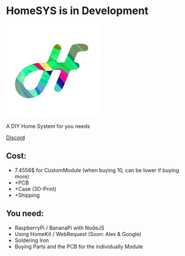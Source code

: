 # HomeSYS is in Development
![logo](https://github.com/lucsoft-DevTeam/HomeSYS/blob/master/logo.png?raw=true)

  A DIY Home System for you needs
  
   [Discord](https://discord.gg/9GHYtuu)

## Cost:
 
 - 7.4556$ for CustomModule (when buying 10, can be lower if buying more) 
 - +PCB
 - +Case (3D-Print)
 - +Shipping
## You need:

 - RaspberryPi / BananaPi with NodeJS
 - Using HomeKit / WebRequest (Soon: Alex & Google)
 - Soldering Iron
 - Buying Parts and the PCB for the individually Module

 

